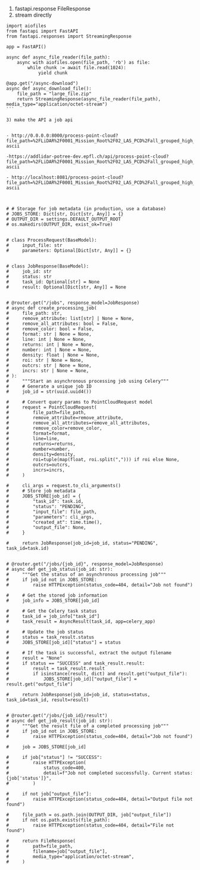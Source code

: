 1) fastapi.response FileResponse
2) stream directly 
````
import aiofiles
from fastapi import FastAPI
from fastapi.responses import StreamingResponse

app = FastAPI()

async def async_file_reader(file_path):
    async with aiofiles.open(file_path, 'rb') as file:
        while chunk := await file.read(1024):
            yield chunk

@app.get("/async-download")
async def async_download_file():
    file_path = "large_file.zip"
    return StreamingResponse(async_file_reader(file_path), media_type="application/octet-stream")
```

3) make the API a job api


- http://0.0.0.0:8000/process-point-cloud?file_path=%2FLiDAR%2F0001_Mission_Root%2F02_LAS_PCD%2Fall_grouped_high_veg_10th_point.las&outcrs=EPSG%3A4326&format=pcd-ascii

-https://addlidar-potree-dev.epfl.ch/api/process-point-cloud?file_path=%2FLiDAR%2F0001_Mission_Root%2F02_LAS_PCD%2Fall_grouped_high_veg_10th_point.las&outcrs=EPSG%3A4326&format=pcd-ascii

- http://localhost:8081/process-point-cloud?file_path=%2FLiDAR%2F0001_Mission_Root%2F02_LAS_PCD%2Fall_grouped_high_veg_10th_point.las&outcrs=EPSG%3A4326&format=pcd-ascii



# # Storage for job metadata (in production, use a database)
# JOBS_STORE: Dict[str, Dict[str, Any]] = {}
# OUTPUT_DIR = settings.DEFAULT_OUTPUT_ROOT
# os.makedirs(OUTPUT_DIR, exist_ok=True)


# class ProcessRequest(BaseModel):
#     input_file: str
#     parameters: Optional[Dict[str, Any]] = {}


# class JobResponse(BaseModel):
#     job_id: str
#     status: str
#     task_id: Optional[str] = None
#     result: Optional[Dict[str, Any]] = None


# @router.get("/jobs", response_model=JobResponse)
# async def create_processing_job(
#     file_path: str,
#     remove_attribute: list[str] | None = None,
#     remove_all_attributes: bool = False,
#     remove_color: bool = False,
#     format: str | None = None,
#     line: int | None = None,
#     returns: int | None = None,
#     number: int | None = None,
#     density: float | None = None,
#     roi: str | None = None,
#     outcrs: str | None = None,
#     incrs: str | None = None,
# ):
#     """Start an asynchronous processing job using Celery"""
#     # Generate a unique job ID
#     job_id = str(uuid.uuid4())

#     # Convert query params to PointCloudRequest model
#     request = PointCloudRequest(
#         file_path=file_path,
#         remove_attribute=remove_attribute,
#         remove_all_attributes=remove_all_attributes,
#         remove_color=remove_color,
#         format=format,
#         line=line,
#         returns=returns,
#         number=number,
#         density=density,
#         roi=tuple(map(float, roi.split(","))) if roi else None,
#         outcrs=outcrs,
#         incrs=incrs,
#     )

#     cli_args = request.to_cli_arguments()     
#     # Store job metadata
#     JOBS_STORE[job_id] = {
#         "task_id": task.id,
#         "status": "PENDING",
#         "input_file": file_path,
#         "parameters": cli_args,
#         "created_at": time.time(),
#         "output_file": None,
#     }

#     return JobResponse(job_id=job_id, status="PENDING", task_id=task.id)


# @router.get("/jobs/{job_id}", response_model=JobResponse)
# async def get_job_status(job_id: str):
#     """Get the status of an asynchronous processing job"""
#     if job_id not in JOBS_STORE:
#         raise HTTPException(status_code=404, detail="Job not found")

#     # Get the stored job information
#     job_info = JOBS_STORE[job_id]

#     # Get the Celery task status
#     task_id = job_info["task_id"]
#     task_result = AsyncResult(task_id, app=celery_app)

#     # Update the job status
#     status = task_result.status
#     JOBS_STORE[job_id]["status"] = status

#     # If the task is successful, extract the output filename
#     result = "None"
#     if status == "SUCCESS" and task_result.result:
#         result = task_result.result
#         if isinstance(result, dict) and result.get("output_file"):
#             JOBS_STORE[job_id]["output_file"] = result.get("output_file")

#     return JobResponse(job_id=job_id, status=status, task_id=task_id, result=result)


# @router.get("/jobs/{job_id}/result")
# async def get_job_result(job_id: str):
#     """Get the result file of a completed processing job"""
#     if job_id not in JOBS_STORE:
#         raise HTTPException(status_code=404, detail="Job not found")

#     job = JOBS_STORE[job_id]

#     if job["status"] != "SUCCESS":
#         raise HTTPException(
#             status_code=400,
#             detail=f"Job not completed successfully. Current status: {job['status']}",
#         )

#     if not job["output_file"]:
#         raise HTTPException(status_code=404, detail="Output file not found")

#     file_path = os.path.join(OUTPUT_DIR, job["output_file"])
#     if not os.path.exists(file_path):
#         raise HTTPException(status_code=404, detail="File not found")

#     return FileResponse(
#         path=file_path,
#         filename=job["output_file"],
#         media_type="application/octet-stream",
#     )
